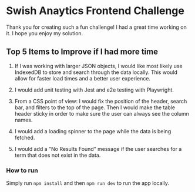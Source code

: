 # Swish Anaytics Frontend Challenge

Thank you for creating such a fun challenge! I had a great time working on it. I hope you enjoy my solution.

## Top 5 Items to Improve if I had more time

1.  If I was working with larger JSON objects, I would like most likely use IndexedDB to store and search through the data locally. This would allow for faster load times and a better user experience.

2.  I would add unit testing with Jest and e2e testing with Playwright.

3.  From a CSS point of view: I would fix the position of the header, search bar, and filters to the top of the page. Then I would make the table header sticky in order to make sure the user can always see the column names.

4.  I would add a loading spinner to the page while the data is being fetched.

5.  I would add a "No Results Found" message if the user searches for a term that does not exist in the data.

### How to run

Simply run `npm install` and then `npm run dev` to run the app locally.
